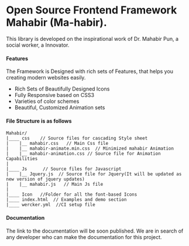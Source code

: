 # Open Source Frontend Framework Mahabir (Ma-habir).

This library is developed on the inspirational work of Dr. Mahabir Pun, a social worker, a Innovator.

#### Features

The Framework is Designed with rich sets of Features, that helps you creating modern websites easily.

- Rich Sets of Beautifully Designed Icons
- Fully Responsive based on CSS3
- Varieties of color schemes
- Beautiful, Customized Animation sets

#### File Structure is as follows

```text
Mahabir/
|____ css    // Source files for cascading Style sheet
|    |__ mahabir.css   // Main Css file
|    |__ mahabir-animate.min.css  // Minimized mahabir Animation
|    |__ mahabir-animation.css // Source file for Animation Capabilities
|
|____ Js      // Source files for Javascript
|    |__ Jquery.js  // Source file for Jquery(It will be updated as new version of jquery updates)
|    |__ mahabir.js   // Main Js file
|
|____ Icon   //Folder for all the font-based Icons
|____ index.html  // Examples and demo section
|____ wercker.yml  //CI setup file
```

#### Documentation

The link to the documentation will be soon published.
We are in search of any developer who can make the documentation for this project.
